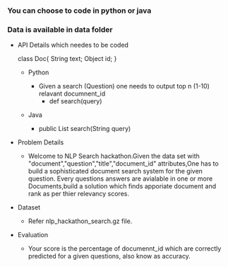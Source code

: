 ### You can choose to code in python or java
### Data is available in data folder

- API Details which needes to be coded

  class Doc{
    String text;
    Object id;
  }

  - Python
    - Given a search (Question) one needs to output top n (1-10) relavant documnent_id
      - def search(query)
    
  - Java
    - public List<Doc> search(String query)
  

- Problem Details
  - Welcome to NLP Search hackathon.Given the data set with "document","question","title","document_id" attributes,One has to build a sophisticated document search system for the given question.
Every questions answers are avialable in one or more Documents,build a solution which finds apporiate document and rank as per thier relevancy scores. 

- Dataset
    - Refer nlp_hackathon_search.gz file.   
- Evaluation
    - Your score is the percentage of documennt_id which are correctly predicted for a given questions, also know as accuracy.
  
 
